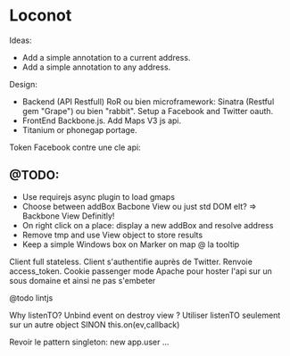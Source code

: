 # Loconot

Ideas:
- Add a simple annotation to a current address.
- Add a simple annotation to any address.

Design:
- Backend (API Restfull)  RoR ou bien microframework:
Sinatra (Restful gem "Grape") ou bien "rabbit".
Setup a Facebook and Twitter oauth.
- FrontEnd Backbone.js. Add Maps V3 js api.
- Titanium or phonegap portage.

Token Facebook contre une cle api:


## @TODO:

- Use requirejs async plugin to load gmaps
- Choose between addBox Bacbone View ou just std DOM elt? => Backbone View Definitly!
- On right click on a place: display a new addBox and resolve address
- Remove tmp and use View object to store results
- Keep a simple Windows box on Marker on map @ la tooltip


Client full stateless. Client s'authentifie auprès de Twitter. Renvoie access_token.
Cookie passenger mode Apache pour hoster l'api sur un sous domaine et ainsi ne pas s'embeter



@todo
lintjs

Why listenTO? Unbind event on destroy view ?
Utiliser listenTO seulement sur un autre object SINON this.on(ev,callback)

Revoir le pattern singleton: new app.user ...
